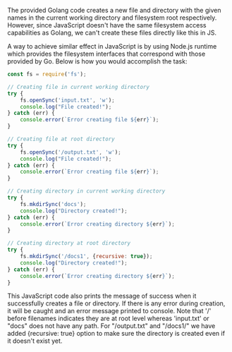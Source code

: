 The provided Golang code creates a new file and directory with the given names in the current working directory and filesystem root respectively. However, since JavaScript doesn't have the same filesystem access capabilities as Golang, we can't create these files directly like this in JS. 

A way to achieve similar effect in JavaScript is by using Node.js runtime which provides the filesystem interfaces that correspond with those provided by Go. Below is how you would accomplish the task:
```javascript
const fs = require('fs');

// Creating file in current working directory
try {
    fs.openSync('input.txt', 'w');
    console.log("File created!");
} catch (err) {
    console.error(`Error creating file ${err}`);
}

// Creating file at root directory 
try {
    fs.openSync('/output.txt', 'w');
    console.log("File created!");
} catch (err) {
    console.error(`Error creating file ${err}`);
}

// Creating directory in current working directory
try {
    fs.mkdirSync('docs');
    console.log("Directory created!");
} catch (err) {
    console.error(`Error creating directory ${err}`);
}

// Creating directory at root directory 
try {
    fs.mkdirSync('/docs1', {recursive: true});
    console.log("Directory created!");
} catch (err) {
    console.error(`Error creating directory ${err}`);
}
```
This JavaScript code also prints the message of success when it successfully creates a file or directory. If there is any error during creation, it will be caught and an error message printed to console. Note that '/' before filenames indicates they are at root level whereas 'input.txt' or "docs" does not have any path. For "/output.txt" and "/docs1/" we have added {recursive: true} option to make sure the directory is created even if it doesn't exist yet.

